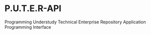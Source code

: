 # P.U.T.E.R-API
Programming Understudy Technical Enterprise Repository Application Programming Interface
